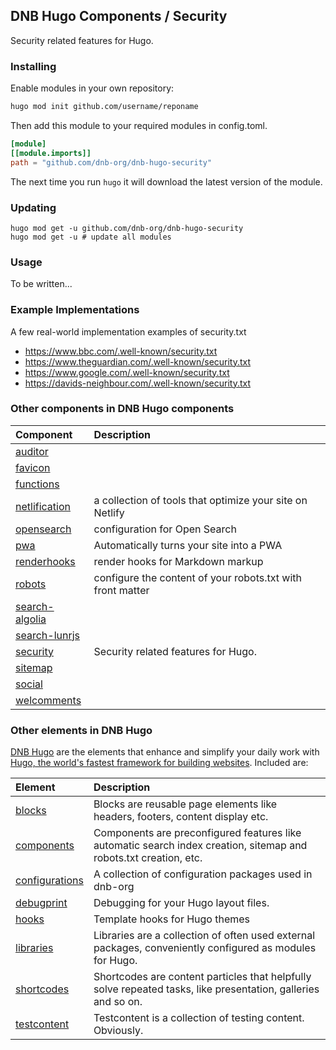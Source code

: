 ## DNB Hugo Components / Security

Security related features for Hugo.

### Installing

Enable modules in your own repository:

```bash
hugo mod init github.com/username/reponame
```

Then add this module to your required modules in config.toml.

```toml
[module]
[[module.imports]]
path = "github.com/dnb-org/dnb-hugo-security"
```

The next time you run `hugo` it will download the latest version of the module.

### Updating

```shell
hugo mod get -u github.com/dnb-org/dnb-hugo-security
hugo mod get -u # update all modules
```

### Usage

To be written...

### Example Implementations

A few real-world implementation examples of security.txt

- https://www.bbc.com/.well-known/security.txt
- https://www.theguardian.com/.well-known/security.txt
- https://www.google.com/.well-known/security.txt
- https://davids-neighbour.com/.well-known/security.txt

### Other components in DNB Hugo components

| Component                                                                        | Description                                                |
| :------------------------------------------------------------------------------- | :--------------------------------------------------------- |
| [auditor](https://github.com/dnb-org/components/tree/main/auditor)               |                                                            |
| [favicon](https://github.com/dnb-org/components/tree/main/favicon)               |                                                            |
| [functions](https://github.com/dnb-org/components/tree/main/functions)           |                                                            |
| [netlification](https://github.com/dnb-org/components/tree/main/netlification)   | a collection of tools that optimize your site on Netlify   |
| [opensearch](https://github.com/dnb-org/components/tree/main/opensearch)         | configuration for Open Search                              |
| [pwa](https://github.com/dnb-org/components/tree/main/pwa)                       | Automatically turns your site into a PWA                   |
| [renderhooks](https://github.com/dnb-org/components/tree/main/renderhooks)       | render hooks for Markdown markup                           |
| [robots](https://github.com/dnb-org/components/tree/main/robots)                 | configure the content of your robots.txt with front matter |
| [search-algolia](https://github.com/dnb-org/components/tree/main/search-algolia) |                                                            |
| [search-lunrjs](https://github.com/dnb-org/components/tree/main/search-lunrjs)   |                                                            |
| [security](https://github.com/dnb-org/components/tree/main/security)             | Security related features for Hugo.                        |
| [sitemap](https://github.com/dnb-org/components/tree/main/sitemap)               |                                                            |
| [social](https://github.com/dnb-org/components/tree/main/social)                 |                                                            |
| [welcomments](https://github.com/dnb-org/components/tree/main/welcomments)       |                                                            |

### Other elements in DNB Hugo

[DNB Hugo](https://github.com/dnb-org) are the elements that enhance and simplify your daily work with [Hugo, the world's fastest framework for building websites](https://gohugo.io/). Included are:

| Element                                                     | Description                                                                                                       |
| :---------------------------------------------------------- | :---------------------------------------------------------------------------------------------------------------- |
| [blocks](https://github.com/dnb-org/blocks)                 | Blocks are reusable page elements like headers, footers, content display etc.                                     |
| [components](https://github.com/dnb-org/components)         | Components are preconfigured features like automatic search index creation, sitemap and robots.txt creation, etc. |
| [configurations](https://github.com/dnb-org/configurations) | A collection of configuration packages used in dnb-org                                                            |
| [debugprint](https://github.com/dnb-org/debugprint)         | Debugging for your Hugo layout files.                                                                             |
| [hooks](https://github.com/dnb-org/hooks)                   | Template hooks for Hugo themes                                                                                    |
| [libraries](https://github.com/dnb-org/libraries)           | Libraries are a collection of often used external packages, conveniently configured as modules for Hugo.          |
| [shortcodes](https://github.com/dnb-org/shortcodes)         | Shortcodes are content particles that helpfully solve repeated tasks, like presentation, galleries and so on.     |
| [testcontent](https://github.com/dnb-org/testcontent)       | Testcontent is a collection of testing content. Obviously.                                                        |
